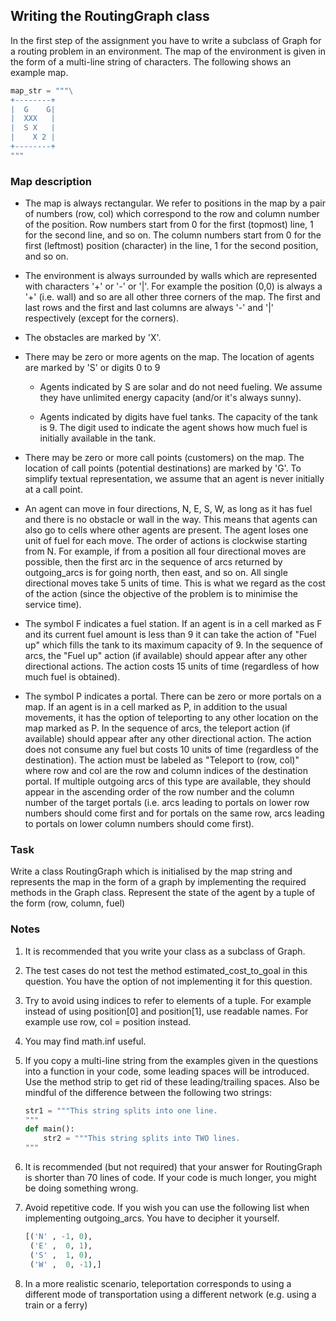 ## Writing the RoutingGraph class

In the first step of the assignment you have to write a subclass of Graph for a routing 
problem in an environment. The map of the environment is given in the form of a multi-line 
string of characters. The following shows an example map. 

```python
map_str = """\
+--------+
|  G    G|
|  XXX   |
|  S X   |
|    X 2 |
+--------+
"""
```

### Map description

- The map is always rectangular. We refer to positions in the map by a pair of numbers 
(row, col) which correspond to the row and column number of the position. Row numbers 
start from 0 for the first (topmost) line, 1 for the second line, and so on. The column 
numbers start from 0 for the first (leftmost) position (character) in the line, 1 for 
the second position, and so on.

- The environment is always surrounded by walls which are represented with characters '+' 
or '-' or '|'. For example the position (0,0) is always a '+' (i.e. wall) and so are all 
other three corners of the map. The first and last rows and the first and last columns 
are always '-' and '|' respectively (except for the corners). 
- The obstacles are marked by 'X'.

- There may be zero or more agents on the map. The location of agents are marked by 'S' or 
digits 0 to 9

  - Agents indicated by S are solar and do not need fueling. We assume they have unlimited 
  energy capacity (and/or it's always sunny).
  
  - Agents indicated by digits have fuel tanks. The capacity of the tank is 9. The digit 
  used to indicate the agent shows how much fuel is initially available in the tank.
  
- There may be zero or more call points (customers) on the map. The location of call points
(potential destinations) are marked by 'G'. To simplify textual representation, we 
assume that an agent is never initially at a call point.

- An agent can move in four directions, N, E, S, W, as long as it has fuel and there is no 
obstacle or wall in the way. This means that agents can also go to cells where other 
agents are present. The agent loses one unit of fuel for each move. The order of actions 
is clockwise starting from N. For example, if from a position all four directional moves 
are possible, then the first arc in the sequence of arcs returned by outgoing_arcs is for 
going north, then east, and so on. All single directional moves take 5 units of time. This 
is what we regard as the cost of the action (since the objective of the problem is to 
minimise the service time).

- The symbol F indicates a fuel station. If an agent is in a cell marked as F and its current
fuel amount is less than 9 it can take the action of "Fuel up" which fills the tank to its 
maximum capacity of 9. In the sequence of arcs, the "Fuel up" action (if available) should 
appear after any other directional actions. The action costs 15 units of time (regardless 
of how much fuel is obtained).

- The symbol P indicates a portal. There can be zero or more portals on a map. If an agent 
is in a cell marked as P, in addition to the usual movements, it has the option of 
teleporting to any other location on the map marked as P. In the sequence of arcs, the 
teleport action (if available) should appear after any other directional action. The 
action does not consume any fuel but costs 10 units of time (regardless of the 
destination). The action must be labeled as "Teleport to (row, col)" where row and col 
are the row and column indices of the destination portal. If multiple outgoing arcs of 
this type are available, they should appear in the ascending order of the row number 
and the column number of the target portals (i.e. arcs leading to portals on lower row 
numbers should come first and for portals on the same row, arcs leading to portals on 
lower column numbers should come first).

### Task

Write a class RoutingGraph which is initialised by the map string and represents the map 
in the form of a graph by implementing the required methods in the Graph class. Represent 
the state of the agent by a tuple of the form (row, column, fuel)

### Notes

1. It is recommended that you write your class as a subclass of Graph.

2. The test cases do not test the method estimated_cost_to_goal in this question. You have the option of not 
implementing it for this question.

3. Try to avoid using indices to refer to elements of a tuple. For example instead of using 
position[0] and position[1], use readable names. For example use row, col = position 
instead.

4. You may find math.inf useful.

5. If you copy a multi-line string from the examples given in the questions into a function 
in your code, some leading spaces will be introduced. Use the method strip to get rid of 
these leading/trailing spaces. Also be mindful of the difference between the following 
two strings:

    ```python
    str1 = """This string splits into one line.
    """
    def main():
        str2 = """This string splits into TWO lines.
    """
    ```

6. It is recommended (but not required) that your answer for RoutingGraph is shorter than 
70 lines of code. If your code is much longer, you might be doing something wrong.

7. Avoid repetitive code. If you wish you can use the following list when implementing 
outgoing_arcs. You have to decipher it yourself.

    ```python
    [('N' , -1, 0),
     ('E' ,  0, 1),
     ('S' ,  1, 0),
     ('W' ,  0, -1),]
    ```

8. In a more realistic scenario, teleportation corresponds to using a different mode of 
transportation using a different network (e.g. using a train or a ferry)
